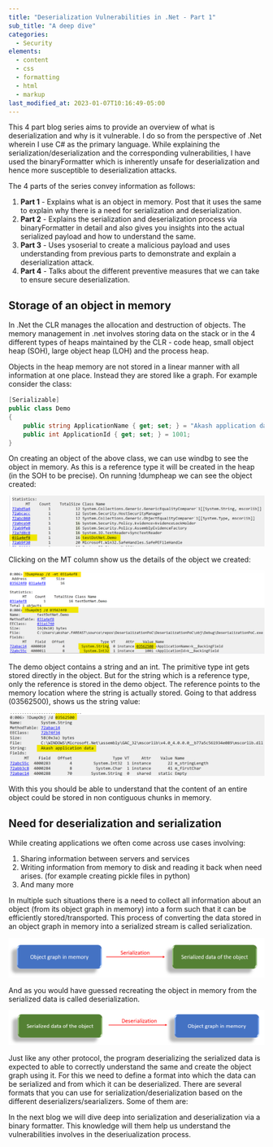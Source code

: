 ```yaml
---
title: "Deserialization Vulnerabilities in .Net - Part 1"
sub_title: "A deep dive"
categories:
  - Security
elements:
  - content
  - css
  - formatting
  - html
  - markup
last_modified_at: 2023-01-07T10:16:49-05:00
---
```

This 4 part blog series aims to provide an overview of what is deserialization and why is it vulnerable. I do so from the perspective of .Net wherein I use C# as the primary language. While explaining the serialization/deserialization and the corresponding vulnerabilities, I have used the binaryFormatter which is inherently unsafe for deserialization and hence more susceptible to deserialization attacks.

The 4 parts of the series convey information as follows:

  1. <b>Part 1</b> - Explains what is an object in memory. Post that it uses the same to explain why there is a need for serialization and deserialization.
  2. <b>Part 2</b> - Explains the serialization and deserialization process via binaryFormatter in detail and also gives you insights into the actual serialized payload and how to understand the same.
  3. <b>Part 3</b> - Uses ysoserial to create a malicious payload and uses understanding from previous parts to demonstrate and explain a deserialization attack.
  4. <b>Part 4</b> - Talks about the different preventive measures that we can take to ensure secure deserialization.


## Storage of an object in memory

In .Net the CLR manages the allocation and destruction of objects. The memory management in .net involves storing data on the stack or in the 4 different types of heaps maintained by the CLR - code heap, small object heap (SOH), large object heap (LOH) and the process heap. 

Objects in the heap memory are not stored in a linear manner with all information at one place. Instead they are stored like a graph. For example consider the class:


```c#
[Serializable]
public class Demo
{
    public string ApplicationName { get; set; } = "Akash application data";
    public int ApplicationId { get; set; } = 1001;
}
```

On creating an object of the above class, we can use windbg to see the object in memory. As this is a reference type it will be created in the heap (in the SOH to be precise).
On running !dumpheap we can see the object created:

![Looking at objects in heap memory](/images/DeserializationPart1_mem1.png)

Clicking on the MT column show us the details of the object we created:

![Looking at parent object](/images/DeserializationPart1_mem2.png)

The demo object contains a string and an int. The primitive type int gets stored directly in the object. But for the string which is a reference type, only the reference is stored in the demo object. The reference points to the memory location where the string is actually stored. Going to that address (03562500), shows us the string value:

![Looking at inner object](/images/DeserializationPart1_mem3.png)

With this you should be able to understand that the content of an entire object could be stored in non contiguous chunks in memory.

## Need for deserialization and serialization

While creating applications we often come across use cases involving:
1. Sharing information between servers and services
2. Writing information from memory to disk and reading it back when need arises. (for example creating pickle files in python)
3. And many more

In multiple such situations there is a need to collect all information about an object (from its object graph in memory) into a form such that it can be efficiently stored/transported.
This process of converting the data stored in an object graph in memory into a serialized stream is called serialization.

![Serialization](/images/DeserializationPart1_fig4.png)

And as you would have guessed recreating the object in memory from the serialized data is called deserialization.

![Deserialization](/images/DeserializationPart1_fig5.png)

Just like any other protocol, the program deserializing the serialized data is expected to able to correctly understand the same and create the object graph using it. For this we need to define a format into which the data can be serialized and from which it can be deserialized. 
There are several formats that you can use for serialization/deserialization based on the different deserializers/searializers. Some of them are:

In the next blog we will dive deep into serialization and deserialization via a binary formatter. This knowledge will them help us understand the vulnerabilities involves in the deseriualization process.

